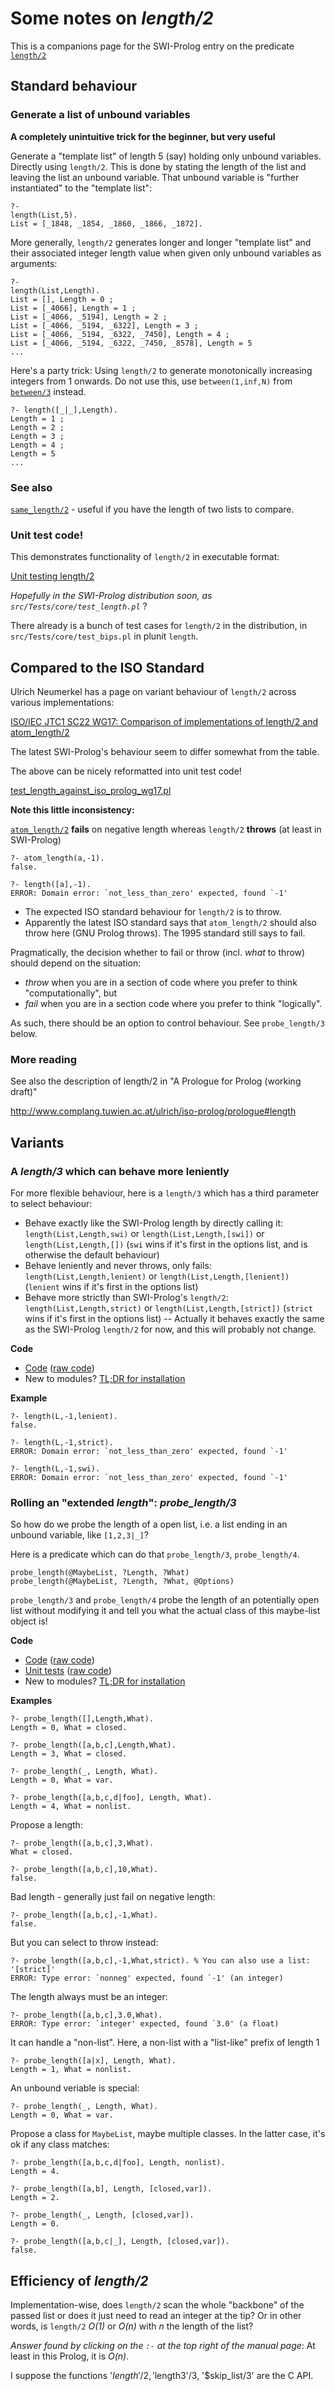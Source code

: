 # Some notes on _length/2_

This is a companions page for the SWI-Prolog entry on the predicate [`length/2`](https://eu.swi-prolog.org/pldoc/doc_for?object=length/2)

## Standard behaviour

### Generate a list of unbound variables

**A completely unintuitive trick for the beginner, but very useful**

Generate a "template list" of length 5 (say) holding only unbound variables. Directly 
using `length/2`. This is done by stating the length of the list and leaving 
the list an unbound variable. That unbound variable is "further instantiated" to the 
"template list":

```
?- 
length(List,5).
List = [_1848, _1854, _1860, _1866, _1872].
```

More generally, `length/2` generates longer and longer "template list" and their associated
integer length value when given only unbound variables as arguments:

```
?- 
length(List,Length).
List = [], Length = 0 ;
List = [_4066], Length = 1 ;
List = [_4066, _5194], Length = 2 ;
List = [_4066, _5194, _6322], Length = 3 ;
List = [_4066, _5194, _6322, _7450], Length = 4 ;
List = [_4066, _5194, _6322, _7450, _8578], Length = 5 
...
```

Here's a party trick: Using `length/2` to generate monotonically increasing integers
from 1 onwards. Do not use this, use `between(1,inf,N)` from [`between/3`](https://eu.swi-prolog.org/pldoc/doc_for?object=between/3) instead.

```
?- length([_|_],Length).
Length = 1 ;
Length = 2 ;
Length = 3 ;
Length = 4 ;
Length = 5 
...
```

### See also

[`same_length/2`](https://eu.swi-prolog.org/pldoc/doc_for?object=same_length/2) - useful if you have the length of two lists to compare.

### Unit test code!

This demonstrates functionality of `length/2` in executable format:

[Unit testing length/2](code/test_length.pl)

_Hopefully in the SWI-Prolog distribution soon, as `src/Tests/core/test_length.pl`_ ?

There already is a bunch of test cases for `length/2` in the distribution, in `src/Tests/core/test_bips.pl` in plunit `length`.

## Compared to the ISO Standard

Ulrich Neumerkel has a page on variant behaviour of `length/2` across various implementations:

[ISO/IEC JTC1 SC22 WG17: Comparison of implementations of length/2 and atom_length/2](https://www.complang.tuwien.ac.at/ulrich/iso-prolog/length)

The latest SWI-Prolog's behaviour seem to differ somewhat from the table.

The above can be nicely reformatted into unit test code!

[test_length_against_iso_prolog_wg17.pl](code/test_length_against_iso_prolog_wg17.pl)

**Note this little inconsistency:**

[`atom_length/2`](https://eu.swi-prolog.org/pldoc/doc_for?object=atom_length/2)
**fails** on negative length whereas `length/2` **throws** (at least in SWI-Prolog)

```
?- atom_length(a,-1).
false.
```

```
?- length([a],-1).
ERROR: Domain error: `not_less_than_zero' expected, found `-1'
```

- The expected ISO standard behaviour for `length/2` is to throw.
- Apparently the latest ISO standard says that `atom_length/2` should also throw here (GNU Prolog throws). The 1995 standard still says to fail.

Pragmatically, the decision whether to fail or throw (incl. _what_ to throw) should depend on the situation:

- _throw_ when you are in a section of code where you prefer to think "computationally", but
- _fail_ when you are in a section code where you prefer to think "logically". 

As such, there should be an option to control behaviour. See `probe_length/3` below.

### More reading

See also the description of length/2 in "A Prologue for Prolog (working draft)"

http://www.complang.tuwien.ac.at/ulrich/iso-prolog/prologue#length

## Variants

### A _length/3_ which can behave more leniently

For more flexible behaviour, here is a `length/3` which has a third parameter to select behaviour:

- Behave exactly like the SWI-Prolog length by directly calling it: `length(List,Length,swi)` or `length(List,Length,[swi])` or `length(List,Length,[])` (`swi` wins if it's first in the options list, and is otherwise the default behaviour)
- Behave leniently and never throws, only fails: `length(List,Length,lenient)` or `length(List,Length,[lenient])` (`lenient` wins if it's first in the options list)
- Behave more strictly than SWI-Prolog's `length/2`: `length(List,Length,strict)` or `length(List,Length,[strict])` (`strict` wins if it's first in the options list) -- Actually it behaves exactly the same as the SWI-Prolog `length/2` for now, and this will probably not change.

**Code**

   - [Code](/code/heavycarbon/utils/lenient_length.pl) ([raw code](https://raw.githubusercontent.com/dtonhofer/prolog_notes/master/code/heavycarbon/utils/lenient_length.pl))
   - New to modules? [TL;DR for installation](/code/heavycarbon/utils/TLDR_lenient_length.txt)

**Example**

```
?- length(L,-1,lenient).
false.

?- length(L,-1,strict).
ERROR: Domain error: `not_less_than_zero' expected, found `-1'

?- length(L,-1,swi).
ERROR: Domain error: `not_less_than_zero' expected, found `-1'
```

### Rolling an "extended _length_": _probe_length/3_

So how do we probe the length of a open list, i.e. a list ending in an unbound variable, like `[1,2,3|_]`?

Here is a predicate which can do that `probe_length/3`, `probe_length/4`.

```
probe_length(@MaybeList, ?Length, ?What)
probe_length(@MaybeList, ?Length, ?What, @Options)
```

`probe_length∕3` and `probe_length∕4` probe the length of an potentially open list without modifying it and tell you what the
actual class of this maybe-list object is!

**Code**

   - [Code](/code/heavycarbon/utils/probe_length.pl) ([raw code](https://raw.githubusercontent.com/dtonhofer/prolog_notes/master/code/heavycarbon/utils/probe_length.pl))
   - [Unit tests](/code/heavycarbon/utils/probe_length.plt) ([raw code](https://raw.githubusercontent.com/dtonhofer/prolog_notes/master/code/heavycarbon/utils/probe_length.plt))
   - New to modules? [TL;DR for installation](/code/heavycarbon/utils/TLDR_probe_length.txt)
   
**Examples**

```
?- probe_length([],Length,What). 
Length = 0, What = closed.
```

```
?- probe_length([a,b,c],Length,What).
Length = 3, What = closed. 
```

```
?- probe_length(_, Length, What).
Length = 0, What = var.
```

```
?- probe_length([a,b,c,d|foo], Length, What).
Length = 4, What = nonlist.
```

Propose a length:

```
?- probe_length([a,b,c],3,What).
What = closed.
```

```
?- probe_length([a,b,c],10,What). 
false.
```

Bad length - generally just fail on negative length:

```
?- probe_length([a,b,c],-1,What). 
false.
```

But you can select to throw instead:

```
?- probe_length([a,b,c],-1,What,strict). % You can also use a list: '[strict]'
ERROR: Type error: `nonneg' expected, found `-1' (an integer)
```

The length always must be an integer:

```
?- probe_length([a,b,c],3.0,What). 
ERROR: Type error: `integer' expected, found `3.0' (a float)
```

It can handle a "non-list". Here, a non-list with a "list-like" prefix of length 1

```
?- probe_length([a|x], Length, What). 
Length = 1, What = nonlist.
```

An unbound veriable is special:

```
?- probe_length(_, Length, What).
Length = 0, What = var.
```

Propose a class for `MaybeList`, maybe multiple classes. In the latter case, it's ok if any class matches:

```
?- probe_length([a,b,c,d|foo], Length, nonlist).
Length = 4.
```

```
?- probe_length([a,b], Length, [closed,var]).
Length = 2.
```

```
?- probe_length(_, Length, [closed,var]).
Length = 0.
```

```
?- probe_length([a,b,c|_], Length, [closed,var]).
false.
```

## Efficiency of _length/2_

Implementation-wise, does `length/2` scan the whole "backbone" of the passed list or does it just need to 
read an integer at the tip? Or in other words, is `length/2` _O(1)_ or _O(n)_ with _n_ the length of the list? 

*Answer found by clicking on the `:-` at the top right of the manual page*: At least in this Prolog, it is _O(n)_. 

I suppose the functions '$length'/2, '$length3'/3, '$skip_list/3' are the C API.
